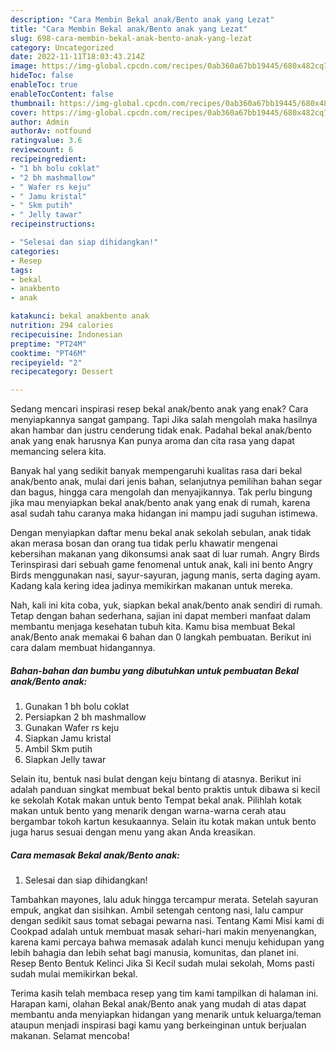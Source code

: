 ```yaml
---
description: "Cara Membin Bekal anak/Bento anak yang Lezat"
title: "Cara Membin Bekal anak/Bento anak yang Lezat"
slug: 698-cara-membin-bekal-anak-bento-anak-yang-lezat
category: Uncategorized
date: 2022-11-11T18:03:43.214Z
image: https://img-global.cpcdn.com/recipes/0ab360a67bb19445/680x482cq70/bekal-anakbento-anak-foto-resep-utama.jpg
hideToc: false
enableToc: true
enableTocContent: false
thumbnail: https://img-global.cpcdn.com/recipes/0ab360a67bb19445/680x482cq70/bekal-anakbento-anak-foto-resep-utama.jpg
cover: https://img-global.cpcdn.com/recipes/0ab360a67bb19445/680x482cq70/bekal-anakbento-anak-foto-resep-utama.jpg
author: Admin
authorAv: notfound
ratingvalue: 3.6
reviewcount: 6
recipeingredient:
- "1 bh bolu coklat"
- "2 bh mashmallow"
- " Wafer rs keju"
- " Jamu kristal"
- " Skm putih"
- " Jelly tawar"
recipeinstructions:

- "Selesai dan siap dihidangkan!"
categories:
- Resep
tags:
- bekal
- anakbento
- anak

katakunci: bekal anakbento anak 
nutrition: 294 calories
recipecuisine: Indonesian
preptime: "PT24M"
cooktime: "PT46M"
recipeyield: "2"
recipecategory: Dessert

---
```



Sedang mencari inspirasi resep bekal anak/bento anak yang enak? Cara menyiapkannya sangat gampang. Tapi Jika salah mengolah maka hasilnya akan hambar dan justru cenderung tidak enak. Padahal bekal anak/bento anak yang enak harusnya Kan punya aroma dan cita rasa yang dapat memancing selera kita.


Banyak hal yang sedikit banyak mempengaruhi kualitas rasa dari bekal anak/bento anak, mulai dari jenis bahan, selanjutnya pemilihan bahan segar dan bagus, hingga cara mengolah dan menyajikannya. Tak perlu bingung jika mau menyiapkan bekal anak/bento anak yang enak di rumah, karena asal sudah tahu caranya maka hidangan ini mampu jadi suguhan istimewa.

Dengan menyiapkan daftar menu bekal anak sekolah sebulan, anak tidak akan merasa bosan dan orang tua tidak perlu khawatir mengenai kebersihan makanan yang dikonsumsi anak saat di luar rumah. Angry Birds Terinspirasi dari sebuah game fenomenal untuk anak, kali ini bento Angry Birds menggunakan nasi, sayur-sayuran, jagung manis, serta daging ayam. Kadang kala kering idea jadinya memikirkan makanan untuk mereka.


Nah, kali ini kita coba, yuk, siapkan bekal anak/bento anak sendiri di rumah. Tetap dengan bahan sederhana, sajian ini dapat memberi manfaat dalam membantu menjaga kesehatan tubuh kita. Kamu bisa membuat Bekal anak/Bento anak memakai 6 bahan dan 0 langkah pembuatan. Berikut ini cara dalam membuat hidangannya.

<!--inarticleads1-->

##### Bahan-bahan dan bumbu yang dibutuhkan untuk pembuatan Bekal anak/Bento anak:

1. Gunakan 1 bh bolu coklat
1. Persiapkan 2 bh mashmallow
1. Gunakan  Wafer rs keju
1. Siapkan  Jamu kristal
1. Ambil  Skm putih
1. Siapkan  Jelly tawar


Selain itu, bentuk nasi bulat dengan keju bintang di atasnya. Berikut ini adalah panduan singkat membuat bekal bento praktis untuk dibawa si kecil ke sekolah Kotak makan untuk bento Tempat bekal anak. Pilihlah kotak makan untuk bento yang menarik dengan warna-warna cerah atau bergambar tokoh kartun kesukaannya. Selain itu kotak makan untuk bento juga harus sesuai dengan menu yang akan Anda kreasikan. 

<!--inarticleads2-->

##### Cara memasak Bekal anak/Bento anak:


1. Selesai dan siap dihidangkan!

Tambahkan mayones, lalu aduk hingga tercampur merata. Setelah sayuran empuk, angkat dan sisihkan. Ambil setengah centong nasi, lalu campur dengan sedikit saus tomat sebagai pewarna nasi. Tentang Kami Misi kami di Cookpad adalah untuk membuat masak sehari-hari makin menyenangkan, karena kami percaya bahwa memasak adalah kunci menuju kehidupan yang lebih bahagia dan lebih sehat bagi manusia, komunitas, dan planet ini. Resep Bento Bentuk Kelinci Jika Si Kecil sudah mulai sekolah, Moms pasti sudah mulai memikirkan bekal. 

Terima kasih telah membaca resep yang tim kami tampilkan di halaman ini. Harapan kami, olahan Bekal anak/Bento anak yang mudah di atas dapat membantu anda menyiapkan hidangan yang menarik untuk keluarga/teman ataupun menjadi inspirasi bagi kamu yang berkeinginan untuk berjualan makanan. Selamat mencoba!
